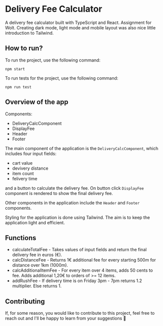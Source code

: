 
# Delivery Fee Calculator

A delivery fee calculator built with TypeScript and React. Assignment for Wolt.
Creating dark mode, light mode and mobile layout was also nice little introduction to Tailwind.

## How to run?

To run the project, use the following command:

`npm start`

To run tests for the project, use the following command:

`npm run test`

## Overview of the app

Components:
+ DeliveryCalcComponent
+ DisplayFee
+ Header
+ Footer

The main component of the application is the `DeliveryCalcComponent`, which includes four input fields:
+ cart value
+ devivery distance
+ item count
+ felivery time

and a button to calculate the delivery fee. On button click `DisplayFee` component is rendered to show the final delivery fee.

Other components in the application include the `Header` and `Footer` components.

Styling for the application is done using Tailwind. The aim is to keep the application light and efficient.

## Functions

+ calculateTotalFee - Takes values of input fields and return the final delivery fee in euros (€).
+ calcDistanceFee - Returns 1€ additional fee for every starting 500m for distance over 1km (1000m).
+ calcAdditionalItemFee - For every item over 4 items, adds 50 cents to fee. Adds additional 1,20€ to orders of >= 12 items.
+ addRushFee - If delivery time is on Friday 3pm - 7pm returns 1.2 multiplier. Else returns 1.


## Contributing

If, for some reason, you would like to contribute to this project, feel free to reach out and I'll be happy to learn from your suggestions 🙂
